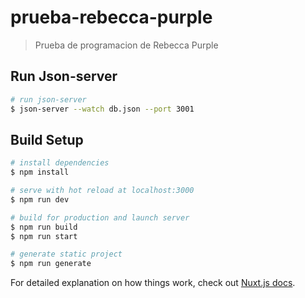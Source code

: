# prueba-rebecca-purple

> Prueba de programacion de Rebecca Purple

## Run Json-server
```bash
# run json-server
$ json-server --watch db.json --port 3001
```

## Build Setup

```bash
# install dependencies
$ npm install

# serve with hot reload at localhost:3000
$ npm run dev

# build for production and launch server
$ npm run build
$ npm run start

# generate static project
$ npm run generate
```

For detailed explanation on how things work, check out [Nuxt.js docs](https://nuxtjs.org).
